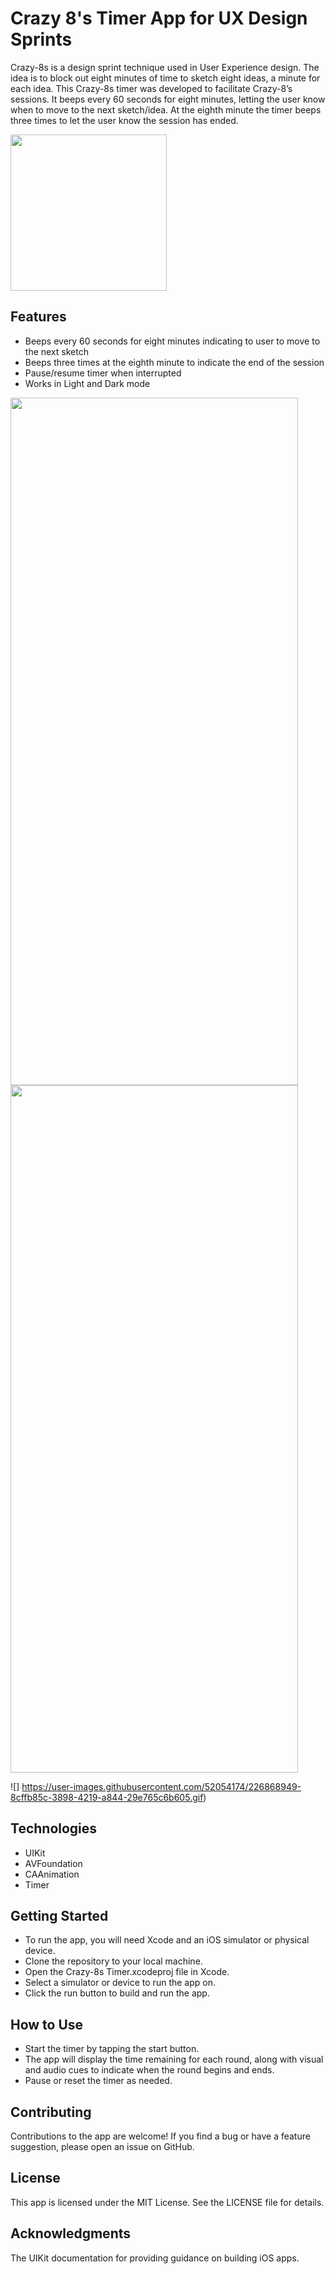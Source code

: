 # Crazy 8's Timer App for UX Design Sprints

Crazy-8s is a design sprint technique used in User Experience design. The idea is to block out eight minutes of time to sketch eight ideas, a minute for each idea. This Crazy-8s timer was developed to facilitate Crazy-8’s sessions. It beeps every 60 seconds for eight minutes, letting the user know when to move to the next sketch/idea. At the eighth minute the timer beeps three times to let the user know the session has ended.

<img src="https://user-images.githubusercontent.com/52054174/226864006-3f708e7b-0cac-418f-bebe-51996db76116.png" width="250" height="250">

## Features
* Beeps every 60 seconds for eight minutes indicating to user to move to the next sketch  
* Beeps three times at the eighth minute to indicate the end of the session  
* Pause/resume timer when interrupted  
* Works in Light and Dark mode  

<img src="https://user-images.githubusercontent.com/52054174/226867056-a59aba2e-f8d3-4a7e-ad59-ace7ddabe041.png" width="460" height="1100">

<img src="https://user-images.githubusercontent.com/52054174/226866458-996ef195-b4f6-4112-9c22-579a8539784e.png" width="460" height="1100">

![] https://user-images.githubusercontent.com/52054174/226868949-8cffb85c-3898-4219-a844-29e765c6b605.gif)



## Technologies
* UIKit  
* AVFoundation  
* CAAnimation  
* Timer  

## Getting Started
* To run the app, you will need Xcode and an iOS simulator or physical device.  
* Clone the repository to your local machine.  
* Open the Crazy-8s Timer.xcodeproj file in Xcode.  
* Select a simulator or device to run the app on.  
* Click the run button to build and run the app.  

## How to Use
* Start the timer by tapping the start button.  
* The app will display the time remaining for each round, along with visual and audio cues to indicate when the round begins and ends.  
* Pause or reset the timer as needed.  

## Contributing
Contributions to the app are welcome! If you find a bug or have a feature suggestion, please open an issue on GitHub.

## License
This app is licensed under the MIT License. See the LICENSE file for details.

## Acknowledgments
The UIKit documentation for providing guidance on building iOS apps.
